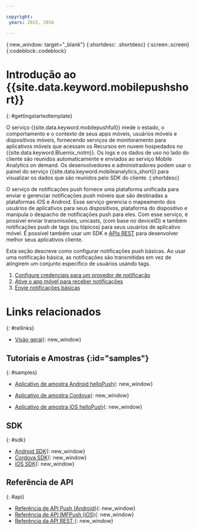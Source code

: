 ```yaml
---

copyright:
 years: 2015, 2016

---
```


{:new_window: target="_blank"}
{:shortdesc: .shortdesc}
{:screen:.screen}
{:codeblock:.codeblock}

# Introdução ao {{site.data.keyword.mobilepushshort}}

{: #gettingstartedtemplate}

O serviço {{site.data.keyword.mobilepushfull}} mede o estado, o
comportamento e o contexto de seus apps móveis, usuários móveis e dispositivos móveis,
fornecendo serviços de monitoramento para aplicativos móveis que acessam os Recursos em
nuvem hospedados no {{site.data.keyword.Bluemix_notm}}. Os logs e os dados de
uso no lado do cliente são reunidos automaticamente e enviados ao serviço Mobile
Analytics on demand. Os desenvolvedores e administradores podem usar o painel do
serviço {{site.data.keyword.mobileanalytics_short}} para visualizar os dados que
são reunidos pelo SDK do cliente.
{:shortdesc}

O serviço de notificações push fornece uma plataforma unificada para enviar e
gerenciar notificações push móveis que são destinadas a plataformas iOS e Android. Esse serviço gerencia o mapeamento dos usuários de aplicativos para seus dispositivos, plataforma do
dispositivo e manipula o despacho de notificações push para eles. Com esse serviço, é
possível enviar transmissões, unicasts, (com base no deviceID) e também notificações push
de tags (ou tópicos) para seus usuários de aplicativo móvel. É possível também usar um
SDK e [APIs REST](https://mobile.{DomainName}/imfpushrestapidocs/) para
desenvolver melhor seus aplicativos cliente.

Esta
seção descreve como configurar notificações push básicas. Ao usar uma
notificação básica, as notificações são transmitidas em vez de
atingirem um conjunto específico de usuários usando tags.

1. [Configure
credenciais para um provedor de notificação](t__main_push_config_provider.html)
2. [Ative o app móvel para receber
notificações](c_enable_push.html)
3. [Envie notificações básicas](t_send_push_notifications.html)

# Links relacionados
{: #rellinks}

* [Visão geral](c_overview_push.md){: new_window}

## Tutoriais e Amostras {:id="samples"}
{: #samples}
* [Aplicativo de amostra Android helloPush](https://github.com/ibm-bluemix-mobile-services/bms-samples-android-hellopush/){: new_window}
- [Aplicativo de amostra Cordova](https://github.com/ibm-bluemix-mobile-services/bms-samples-cordova-hellopush){: new_window}
* [Aplicativo de amostra iOS helloPush](https://github.com/ibm-bluemix-mobile-services/bms-samples-ios-hellopush/){: new_window}

## SDK
{: #sdk}
* [Android SDK](https://github.com/ibm-bluemix-mobile-services/bms-clientsdk-android-push){: new_window}
* [Cordova SDK](https://github.com/ibm-bluemix-mobile-services/bms-clientsdk-cordova-plugin-push){: new_window}
* [iOS SDK](https://hub.jazz.net/git/bluemixmobilesdk/imf-ios-sdk/archive?revstr=master){: new_window}

## Referência de API
{: #api}
* [Referência de API Push (Android)](https://classicdocs.ng.bluemix.net/docs/api/content/api/mobilefirst/android/push-api-doc/overview-summary.html){: new_window}
* [Referência de API IMFPush (iOS)](https://classicdocs.ng.bluemix.net/docs/api/content/api/mobilefirst/ios/IMFPush_api-doc/html/index.html){: new_window}
* [Referência da API REST
](https://mobile.{DomainName}/imfpushrestapidocs/){: new_window}
